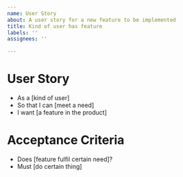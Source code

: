 ```yaml
---
name: User Story
about: A user story for a new feature to be implemented
title: Kind of user has feature
labels: ''
assignees: ''

---
```


# User Story
- As a [kind of user]
- So that I can [meet a need]
- I want [a feature in the product]

# Acceptance Criteria
- Does [feature fulfil certain need]?
- Must [do certain thing]
